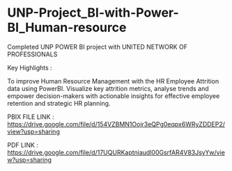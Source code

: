 # UNP-Project_BI-with-Power-BI_Human-resource
Completed UNP POWER BI project with UNITED NETWORK OF PROFESSIONALS

Key Highlights : 

To improve Human Resource Management with the HR Employee Attrition data using PowerBI. Visualize key attrition metrics, analyse trends and empower decision-makers with actionable insights for effective employee retention and strategic HR planning.


PBIX FILE LINK : https://drive.google.com/file/d/154VZBMN1Oojr3eQPg0eqpx6WRyZDDEP2/view?usp=sharing

PDF LINK : https://drive.google.com/file/d/17UQURKaptniaudl00GsrfAR4V83JsyYw/view?usp=sharing
